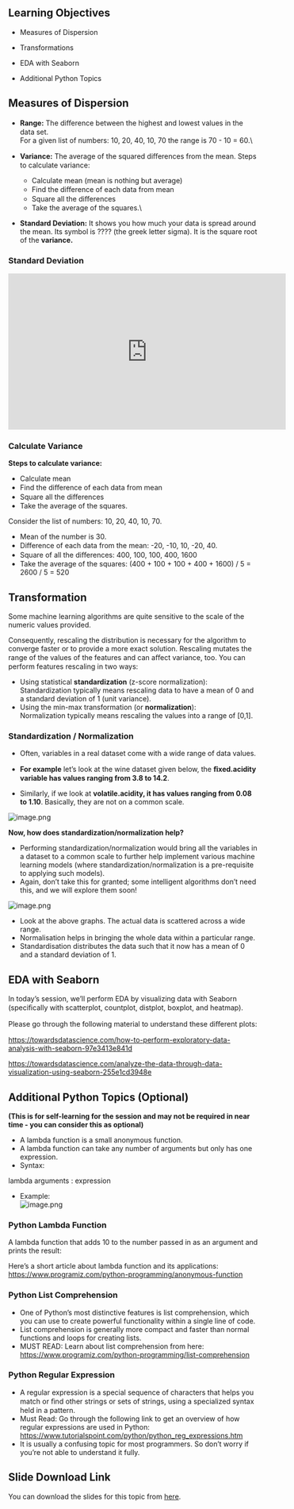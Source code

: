 ## Learning Objectives

* Measures of Dispersion

* Transformations

* EDA with Seaborn

* Additional Python Topics



## **Measures of Dispersion**

* **Range:** The diﬀerence between the highest and lowest values in the data set. \
  For a given list of numbers: 10, 20, 40, 10, 70 the range is 70 - 10 = 60.\

* **Variance:** The average of the squared diﬀerences from the mean. Steps to calculate variance:
  * Calculate mean (mean is nothing but average)
  * Find the diﬀerence of each data from mean
  * Square all the diﬀerences
  * Take the average of the squares.\

* **Standard Deviation:** It shows you how much your data is spread around the mean. Its symbol is ???? (the greek letter sigma). It is the square root of the **variance.**




### Standard Deviation










<iframe width="560" height="315" src="https://www.youtube.com/embed/heN3uvJ99Vo" title="YouTube video player" frameborder="0" allow="accelerometer; autoplay; clipboard-write; encrypted-media; gyroscope; picture-in-picture" allowfullscreen></iframe>










### Calculate Variance

**Steps to calculate variance:**

* Calculate mean
* Find the diﬀerence of each data from mean
* Square all the diﬀerences
* Take the average of the squares.

Consider the list of numbers: 10, 20, 40, 10, 70.

* Mean of the number is 30.
* Diﬀerence of each data from the mean: -20, -10, 10, -20, 40.
* Square of all the diﬀerences: 400, 100, 100, 400, 1600
* Take the average of the squares: (400 + 100 + 100 + 400 + 1600) / 5 = 2600 / 5 = 520





## Transformation

Some machine learning algorithms are quite sensitive to the scale of the numeric values provided.

Consequently, rescaling the distribution is necessary for the algorithm to converge faster or to provide a more exact solution. Rescaling mutates the range of the values of the features and can aﬀect variance, too. You can perform features rescaling in two ways:

* Using statistical **standardization** (z-score normalization): \
  Standardization typically means rescaling data to have a mean of 0 and a standard deviation of 1 (unit variance).
* Using the min-max transformation (or **normalization**):\
  Normalization typically means rescaling the values into a range of \[0,1].

### Standardization / Normalization

* Often, variables in a real dataset come with a wide range of data values.

* **For example** let’s look at the wine dataset given below, the **ﬁxed.acidity variable has values ranging from 3.8 to 14.2**.

* Similarly, if we look at **volatile.acidity, it has values ranging from 0.08 to 1.10**. Basically, they are not on a common scale.





![image.png](https://dphi-live.s3.amazonaws.com/media_uploads/image_5ade714f399f4ac59066b0f2199dcc85.png)






**Now, how does standardization/normalization help?**

* Performing standardization/normalization would bring all the variables in a dataset to a common scale to further help implement various machine learning models (where standardization/normalization is a pre-requisite to applying such models).&#x20;
* Again, don’t take this for granted; some intelligent algorithms don’t need this, and we will explore them soon!








![image.png](https://dphi-live.s3.amazonaws.com/media_uploads/image_9a3fc853563543eaad6e7686c7210f44.png)






* Look at the above graphs. The actual data is scattered across a wide range.
* Normalisation helps in bringing the whole data within a particular range.
* Standardisation distributes the data such that it now has a mean of 0 and a standard deviation of 1.



## EDA with Seaborn

In today’s session, we’ll perform EDA by visualizing data with Seaborn (speciﬁcally with scatterplot, countplot, distplot, boxplot, and heatmap).

Please go through the following material to understand these diﬀerent plots:

https://towardsdatascience.com/how-to-perform-exploratory-data-analysis-with-seaborn-97e3413e841d

https://towardsdatascience.com/analyze-the-data-through-data-visualization-using-seaborn-255e1cd3948e

## Additional Python Topics (Optional)

**(This is for self-learning for the session and may not be required in near time - you can consider this as optional)**

* A lambda function is a small anonymous function.
* A lambda function can take any number of arguments but only has one expression.
* Syntax:

lambda arguments : expression

* Example:  
![image.png](https://dphi-live.s3.amazonaws.com/media_uploads/image_1a75e9ae0ff649bd9182afedfe8b1b5b.png)

### Python Lambda Function

A lambda function that adds 10 to the number passed in as an argument and prints the result:

Here’s a short article about lambda function and its applications: https://www.programiz.com/python-programming/anonymous-function

### Python List Comprehension

* One of Python’s most distinctive features is list comprehension, which you can use to create powerful functionality within a single line of code.
* List comprehension is generally more compact and faster than normal functions and loops for creating lists.
* MUST READ: Learn about list comprehension from here: https://www.programiz.com/python-programming/list-comprehension

### Python Regular Expression

* A regular expression is a special sequence of characters that helps you match or ﬁnd other strings or sets of strings, using a specialized syntax held in a pattern.
* Must Read: Go through the following link to get an overview of how regular expressions are used in Python:  
https://www.tutorialspoint.com/python/python_reg_expressions.htm
* It is usually a confusing topic for most programmers. So don’t worry if you’re not able to understand it fully.

## Slide Download Link

You can download the slides for this topic from [here](https://docs.google.com/presentation/d/1fVXt0tiOaVItCxnHemdxdfnxmoxBw4qHylh6MLGKDYI/edit?usp=sharing).